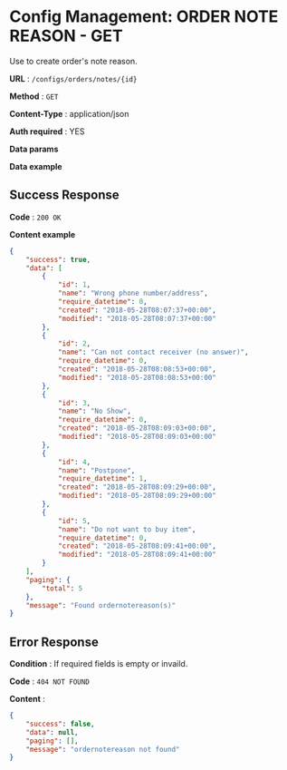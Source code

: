 # Config Management: ORDER NOTE REASON - GET

Use to create order's note reason.

**URL** : `/configs/orders/notes/{id}`

**Method** : `GET`

**Content-Type** : application/json

**Auth required** : YES

**Data params**

**Data example**

## Success Response

**Code** : `200 OK`

**Content example**

```json
{
    "success": true,
    "data": [
        {
            "id": 1,
            "name": "Wrong phone number/address",
            "require_datetime": 0,
            "created": "2018-05-28T08:07:37+00:00",
            "modified": "2018-05-28T08:07:37+00:00"
        },
        {
            "id": 2,
            "name": "Can not contact receiver (no answer)",
            "require_datetime": 0,
            "created": "2018-05-28T08:08:53+00:00",
            "modified": "2018-05-28T08:08:53+00:00"
        },
        {
            "id": 3,
            "name": "No Show",
            "require_datetime": 0,
            "created": "2018-05-28T08:09:03+00:00",
            "modified": "2018-05-28T08:09:03+00:00"
        },
        {
            "id": 4,
            "name": "Postpone",
            "require_datetime": 1,
            "created": "2018-05-28T08:09:29+00:00",
            "modified": "2018-05-28T08:09:29+00:00"
        },
        {
            "id": 5,
            "name": "Do not want to buy item",
            "require_datetime": 0,
            "created": "2018-05-28T08:09:41+00:00",
            "modified": "2018-05-28T08:09:41+00:00"
        }
    ],
    "paging": {
        "total": 5
    },
    "message": "Found ordernotereason(s)"
}
```

## Error Response

**Condition** : If required fields is empty or invaild.

**Code** : `404 NOT FOUND`

**Content** :

```json
{
    "success": false,
    "data": null,
    "paging": [],
    "message": "ordernotereason not found"
}
```